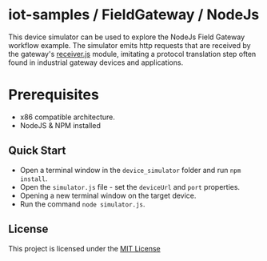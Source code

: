 # iot-samples / FieldGateway / NodeJs

This device simulator can be used to explore the NodeJs Field Gateway workflow example.  The simulator emits http requests that are received by the gateway's [receiver.js](/FieldGateway/nodejs/js/receiver.js) module, imitating a protocol translation step often found in industrial gateway devices and applications.       

# Prerequisites
* x86 compatible architecture. 
* NodeJS & NPM installed

## Quick Start
* Open a terminal window in the `device_simulator` folder and run `npm install`.  
* Open the `simulator.js` file - set the `deviceUrl` and `port` properties.
* Opening a new terminal window on the target device.
* Run the command `node simulator.js`. 

## License
This project is licensed under the [MIT License](/LICENSE.txt)
